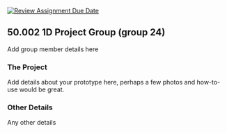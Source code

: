 [![Review Assignment Due Date](https://classroom.github.com/assets/deadline-readme-button-24ddc0f5d75046c5622901739e7c5dd533143b0c8e959d652212380cedb1ea36.svg)](https://classroom.github.com/a/5YTzVbxp)
## 50.002 1D Project Group (group 24)

Add group member details here

### The Project

Add details about your prototype here, perhaps a few photos and how-to-use would be great.

### Other Details

Any other details
